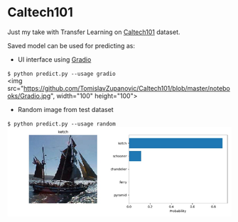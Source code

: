 # Caltech101
Just my take with Transfer Learning on [Caltech101](https://en.wikipedia.org/wiki/Caltech_101) dataset.

Saved model can be used for predicting as:  
- UI interface using [Gradio](https://www.gradio.app/)  
  
`$ python predict.py --usage gradio`  
  <img src="https://github.com/TomislavZupanovic/Caltech101/blob/master/notebooks/Gradio.jpg", width="100" height="100">  
- Random image from test dataset  
  
`$ python predict.py --usage random`  
![Random image](https://github.com/TomislavZupanovic/Caltech101/blob/master/notebooks/Random_image.jpeg)   
